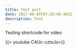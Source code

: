 ```yaml
---
title: Test post
date: 2017-06-05T07:20:08.463Z
description: Test
---
```

Testing shortcode for video

{{< youtube C4Uc-cztsJo>}}

